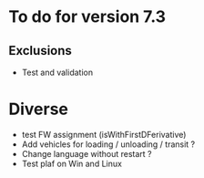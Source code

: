 # To do for version 7.3

## Exclusions
- Test and validation
  
# Diverse
- test FW assignment (isWithFirstDFerivative)
-  Add vehicles for loading / unloading / transit ?
- Change language without restart ?
- Test plaf on Win and Linux
